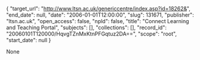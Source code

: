 {
  "target_url": "http://www.ltsn.ac.uk/genericcentre/index.asp?id=18262&", 
  "end_date": null, 
  "date": "2006-01-01T12:00:00", 
  "slug": 131671, 
  "publisher": "ltsn.ac.uk", 
  "open_access": false, 
  "npld": false, 
  "title": "Connect Learning and Teaching Portal", 
  "subjects": [], 
  "collections": [], 
  "record_id": "20060101T120000/HqvgTZnMxKtnPFGqtuz2DA==", 
  "scope": "root", 
  "start_date": null
}

None